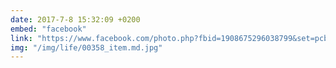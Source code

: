 ```yaml
---
date: 2017-7-8 15:32:09 +0200
embed: "facebook"
link: "https://www.facebook.com/photo.php?fbid=1908675296038799&set=pcb.1908644666041862&type=3&theater"
img: "/img/life/00358_item.md.jpg"
---
```

